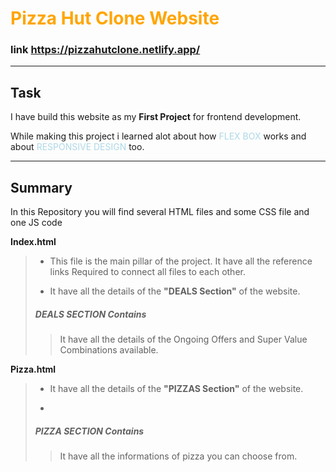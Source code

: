 
<a style="text-decoration: none; color: orange;" href= "https://pizzahutclone.netlify.app/"> <h1> Pizza Hut Clone Website </h1></a>


### link https://pizzahutclone.netlify.app/
___


## Task
I have build this website as my __First Project__ for frontend development.

 While making this project i learned alot about how <span style="color:lightblue;"> FLEX BOX </span> works and about  <span style="color:lightblue;"> RESPONSIVE DESIGN </span>  too.
___

## Summary 
In this Repository you will find several HTML files and some CSS file and one JS code 

**Index.html**
> - This file is the main pillar of the project. It have all the reference links Required to connect all files to each other.
>
> - It have all the details of the **"DEALS Section"** of the website.
>
> ##### DEALS SECTION Contains 
> > It have all the details of the Ongoing Offers and Super Value Combinations available.

**Pizza.html**
> - It have all the details of the **"PIZZAS Section"** of the website.
>
> - 
>
> ##### PIZZA SECTION Contains 
> > It have all the informations of pizza you can choose from. 
